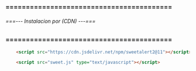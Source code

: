 ### ========================================= ###
###### ===--- Instalacion por (CDN) ---=== ######
### ========================================= ###

<!-- -------------------------------------------------
	ADVERTENCIA: Se necesita un servidor. 
------------------------------------------------- -->

<!-- Instalamos la libreria por medio del (CDN). -->

```html
	<script src="https://cdn.jsdelivr.net/npm/sweetalert2@11"></script>
```

<!-- O instalamos el archivo descargado. -->

```html
	<script src="sweet.js" type="text/javascript"></script>
```